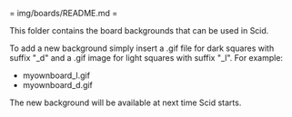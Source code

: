 = img/boards/README.md =

This folder contains the board backgrounds that can be used
in Scid.

To add a new background simply insert a .gif file for dark
squares with suffix "_d" and a .gif image for light squares
with suffix "_l". For example:
 * myownboard_l.gif
 * myownboard_d.gif

The new background will be available at next time Scid starts.
